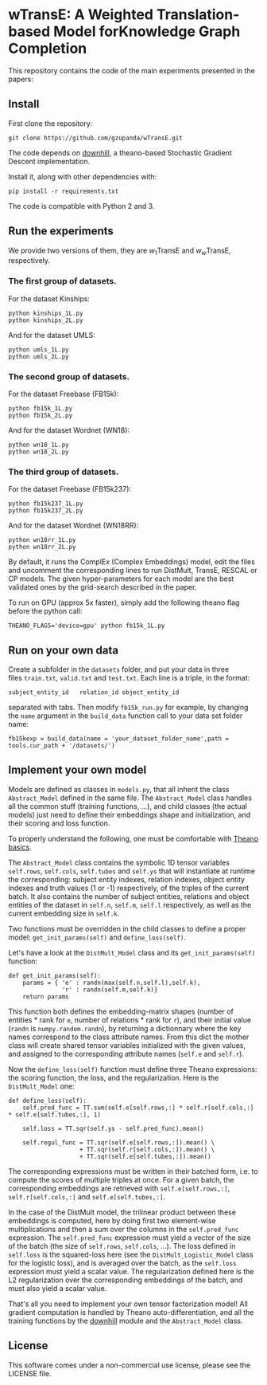 # wTransE: A Weighted Translation-based Model forKnowledge Graph Completion

This repository contains the code of the main experiments presented in the papers:

## Install 

First clone the repository:
```
git clone https://github.com/gzupanda/wTransE.git
```

The code depends on [downhill](https://github.com/lmjohns3/downhill), a theano-based Stochastic Gradient Descent implementation.

Install it, along with other dependencies with:
```
pip install -r requirements.txt
```

The code is compatible with Python 2 and 3.

## Run the experiments

We provide two versions of them, they are $w_1$TransE and  $w_w$TransE, respectively.
### The first group of datasets.
For the dataset Kinships:
```
python kinships_1L.py
python kinships_2L.py
```
And for the dataset UMLS:
```
python umls_1L.py
python umls_2L.py
```
### The second group of datasets.
For the dataset Freebase (FB15k):
```
python fb15k_1L.py
python fb15k_2L.py
```
And for the dataset Wordnet (WN18):
```
python wn18_1L.py
python wn18_2L.py
```
### The third group of datasets.
For the dataset Freebase (FB15k237):
```
python fb15k237_1L.py
python fb15k237_2L.py
```
And for the dataset Wordnet (WN18RR):
```
python wn18rr_1L.py
python wn18rr_2L.py
```

By default, it runs the ComplEx (Complex Embeddings) model, edit the files and uncomment the corresponding lines to run DistMult, TransE, RESCAL or CP models. The given hyper-parameters for each model are the best validated ones by the grid-search described in the paper.

To run on GPU (approx 5x faster), simply add the following theano flag before the python call:
```
THEANO_FLAGS='device=gpu' python fb15k_1L.py
```

## Run on your own data

Create a subfolder in the `datasets` folder, and put your data in three files `train.txt`, `valid.txt` and `test.txt`. Each line is a triple, in the format: 
```
subject_entity_id	relation_id	object_entity_id
```
separated with tabs. Then modify `fb15k_run.py` for example, by changing the `name` argument in the `build_data` function call to your data set folder name:
```
fb15kexp = build_data(name = 'your_dataset_folder_name',path = tools.cur_path + '/datasets/')
```


## Implement your own model


Models are defined as classes in `models.py`, that all inherit the class `Abstract_Model` defined in the same file. The `Abstract_Model` class handles all the common stuff (training functions, ...), and child classes (the actual models) just need to define their embeddings shape and initialization, and their scoring and loss function.

To properly understand the following, one must be comfortable with [Theano basics](http://deeplearning.net/software/theano/library/tensor/basic.html).

The `Abstract_Model` class contains the symbolic 1D tensor variables `self.rows`, `self.cols`, `self.tubes` and `self.ys` that will instantiate at runtime the corresponding: subject entity indexes, relation indexes, object entity indexes and truth values (1 or -1) respectively, of the triples of the current batch. It also contains the number of subject entities, relations and object entities of the dataset in `self.n`, `self.m`, `self.l` respectively, as well as the current embedding size in `self.k`.

Two functions must be overridden in the child classes to define a proper model: `get_init_params(self)` and `define_loss(self)`.

Let's have a look at the `DistMult_Model` class and its `get_init_params(self)` function:
```
def get_init_params(self):
	params = { 'e' : randn(max(self.n,self.l),self.k),
			   'r' : randn(self.m,self.k)}
	return params
```
This function both defines the embedding-matrix shapes (number of entities * rank for `e`, number of relations * rank for `r`), and their initial value (`randn` is `numpy.random.randn`), by returning a dictionnary where the key names correspond to the class attribute names. From this dict the mother class will create shared tensor variables initialized with the given values, and assigned to the corresponding attribute names (`self.e` and `self.r`).

Now the `define_loss(self)` function must define three Theano expressions: the scoring function, the loss, and the regularization.
Here is the `DistMult_Model` one:
```
def define_loss(self):
	self.pred_func = TT.sum(self.e[self.rows,:] * self.r[self.cols,:] * self.e[self.tubes,:], 1)

	self.loss = TT.sqr(self.ys - self.pred_func).mean()

	self.regul_func = TT.sqr(self.e[self.rows,:]).mean() \
					+ TT.sqr(self.r[self.cols,:]).mean() \
					+ TT.sqr(self.e[self.tubes,:]).mean()
```
The corresponding expressions must be written in their batched form, i.e. to compute the scores of multiple triples at once. For a given batch, the corresponding embeddings are retrieved with `self.e[self.rows,:]`, `self.r[self.cols,:]` and `self.e[self.tubes,:]`.

In the case of the DistMult model, the trilinear product between these embeddings is computed, here by doing first two element-wise multiplications and then a sum over the columns in the `self.pred_func` expression. The `self.pred_func` expression must yield a vector of the size of the batch (the size of `self.rows`, `self.cols`, ...).
The loss defined in `self.loss` is the squared-loss here (see the `DistMult_Logistic_Model` class for the logistic loss), and is averaged over the batch, as the `self.loss` expression must yield a scalar value.
The regularization defined here is the L2 regularization over the corresponding embeddings of the batch, and must also yield a scalar value.

That's all you need to implement your own tensor factorization model! All gradient computation is handled by Theano auto-differentiation, and all the training functions by the [downhill](https://github.com/lmjohns3/downhill) module and the `Abstract_Model` class.

## License

This software comes under a non-commercial use license, please see the LICENSE file.
